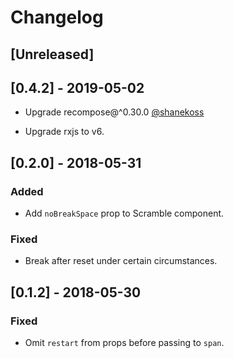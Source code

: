 # Changelog

## [Unreleased]

## [0.4.2] - 2019-05-02

- Upgrade recompose@^0.30.0 [@shanekoss](https://github.com/shanekoss)

- Upgrade rxjs to v6.

## [0.2.0] - 2018-05-31

### Added

- Add `noBreakSpace` prop to Scramble component.

### Fixed

- Break after reset under certain circumstances.

## [0.1.2] - 2018-05-30

### Fixed

- Omit `restart` from props before passing to `span`.
